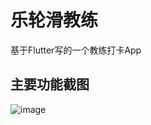 # 乐轮滑教练

基于Flutter写的一个教练打卡App

## 主要功能截图
![image](https://github.com/xumengqiang/flutter-coach-clock/blob/master/readme/4da28bfd0da9a7b7a02067eadeb8c90.jpg) 

